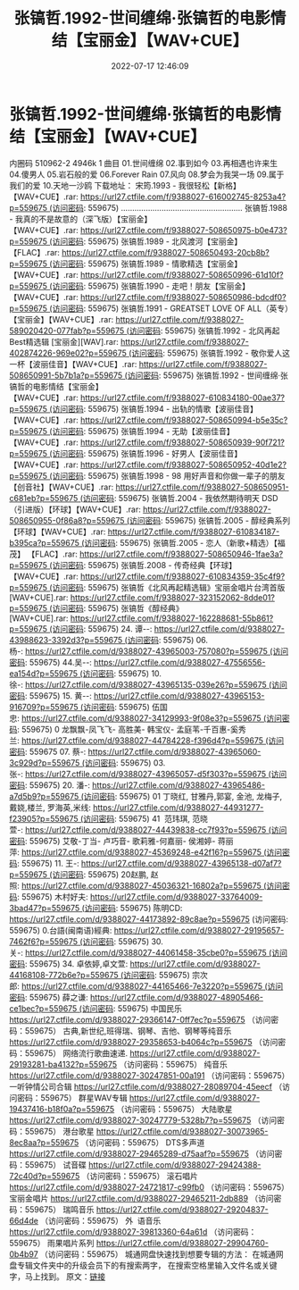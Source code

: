 ﻿---
title: 张镐哲.1992-世间缠绵·张镐哲的电影情结【宝丽金】【WAV+CUE】
date: 2022-07-17 12:46:09
categories: WAV车载音乐、镜像
tags: 华语中文
---
# 张镐哲.1992-世间缠绵·张镐哲的电影情结【宝丽金】【WAV+CUE】

内圈码 510962-2 4946k 1
曲目
01.世间缠绵
02.事到如今
03.再相遇也许来生
04.傻男人
05.岩石般的爱
06.Forever Rain
07.风向
08.梦会为我哭一场
09.属于我们的爱
10.天地一沙鸥
下载地址：
宋筠.1993 - 我很轻松【新格】【WAV+CUE】.rar: https://url27.ctfile.com/f/9388027-616002745-8253a4?p=559675 (访问密码:
559675)
......................................................
张镐哲.1988 -
我真的不是故意的（深飞版）【宝丽金】【WAV+CUE】.rar: https://url27.ctfile.com/f/9388027-508650975-b0e473?p=559675 (访问密码:
559675)
张镐哲.1989 - 北风渡河【宝丽金】【FLAC】.rar: https://url27.ctfile.com/f/9388027-508650493-20cb8b?p=559675 (访问密码:
559675)
张镐哲.1989 - 情歌精选【宝丽金】【WAV+CUE】.rar: https://url27.ctfile.com/f/9388027-508650996-61d10f?p=559675 (访问密码:
559675)
张镐哲.1990 - 走吧！朋友【宝丽金】【WAV+CUE】.rar: https://url27.ctfile.com/f/9388027-508650986-bdcdf0?p=559675 (访问密码:
559675)
张镐哲.1991 - GREATSET LOVE OF
ALL（英专）【宝丽金】【WAV+CUE】.rar: https://url27.ctfile.com/f/9388027-589020420-077fab?p=559675 (访问密码:
559675)
张镐哲.1992 - 北风再起Best精选辑 [宝丽金][WAV].rar: https://url27.ctfile.com/f/9388027-402874226-969e02?p=559675 (访问密码:
559675)
张镐哲.1992 - 敬你爱人这一杯【波丽佳音】【WAV+CUE】.rar: https://url27.ctfile.com/f/9388027-508650991-5b7b1a?p=559675 (访问密码:
559675)
张镐哲.1992 -
世间缠绵·张镐哲的电影情结【宝丽金】【WAV+CUE】.rar: https://url27.ctfile.com/f/9388027-610834180-00ae37?p=559675 (访问密码:
559675)
张镐哲.1994 - 出轨的情歌【波丽佳音】【WAV+CUE】.rar: https://url27.ctfile.com/f/9388027-508650994-b5e35c?p=559675 (访问密码:
559675)
张镐哲.1994 - 无助【波丽佳音】【WAV+CUE】.rar: https://url27.ctfile.com/f/9388027-508650939-90f721?p=559675 (访问密码:
559675)
张镐哲.1996 - 好男人【波丽佳音】【WAV+CUE】.rar: https://url27.ctfile.com/f/9388027-508650952-40d1e2?p=559675 (访问密码:
559675)
张镐哲.1998 - 98
用好声音和你做一辈子的朋友【创音社】【WAV+CUE】.rar: https://url27.ctfile.com/f/9388027-508650951-c681eb?p=559675 (访问密码:
559675)
张镐哲.2004 - 我依然期待明天
DSD（引进版）【环球】【WAV+CUE】.rar: https://url27.ctfile.com/f/9388027-508650955-0f86a8?p=559675 (访问密码:
559675)
张镐哲.2005 - 醇经典系列【环球】【WAV+CUE】.rar: https://url27.ctfile.com/f/9388027-610834187-b395ca?p=559675 (访问密码:
559675)
张镐哲.2005 - 恋人（新歌+精选）【福茂】 【FLAC】.rar: https://url27.ctfile.com/f/9388027-508650946-1fae3a?p=559675 (访问密码:
559675)
张镐哲.2008 - 传奇经典【环球】【WAV+CUE】.rar: https://url27.ctfile.com/f/9388027-610834359-35c4f9?p=559675 (访问密码:
559675)
张镐哲《北风再起精选辑》宝丽金唱片台湾首版[WAV+CUE].rar: https://url27.ctfile.com/f/9388027-323152062-8dde01?p=559675 (访问密码:
559675)
张镐哲《醇经典》[WAV+CUE].rar: https://url27.ctfile.com/f/9388027-162288681-55b861?p=559675 (访问密码:
559675)
24. 谭--: https://url27.ctfile.com/d/9388027-43988623-3392d3?p=559675 (访问密码:
559675)
06. 杨-: https://url27.ctfile.com/d/9388027-43965003-757080?p=559675 (访问密码:
559675)
44.吴--: https://url27.ctfile.com/d/9388027-47556556-ea154d?p=559675 (访问密码:
559675)
10.徐-: https://url27.ctfile.com/d/9388027-43965135-039e26?p=559675 (访问密码:
559675)
15. 黄--: https://url27.ctfile.com/d/9388027-43965153-916709?p=559675 (访问密码:
559675)
伍国忠: https://url27.ctfile.com/d/9388027-34129993-9f08e3?p=559675 (访问密码:
559675)
0 龙飘飘-凤飞飞- 高胜美- 韩宝仪- 孟庭苇-千百惠-奚秀兰: https://url27.ctfile.com/d/9388027-44784228-f396d4?p=559675 (访问密码:
559675
07. 蔡-: https://url27.ctfile.com/d/9388027-43965060-3c929d?p=559675 (访问密码:
559675)
03. 张-: https://url27.ctfile.com/d/9388027-43965057-d5f303?p=559675 (访问密码:
559675)
20. 潘-: https://url27.ctfile.com/d/9388027-43965486-a7d5b9?p=559675 (访问密码:
559675)
01 丁晓红, 甘雅丹,郭宴, 金池, 龙梅子, 戴娆,楼兰, 罗海英,米线: https://url27.ctfile.com/d/9388027-44931277-f23905?p=559675 (访问密码:
559675)
41  范玮琪, 范晓萱-: https://url27.ctfile.com/d/9388027-44439838-cc7f93?p=559675 (访问密码:
559675)
艾敬-丁当- 卢巧音- 歌莉雅-何嘉丽- 侯湘婷- 蒋丽萍: https://url27.ctfile.com/d/9388027-45369248-e42f16?p=559675 (访问密码:
559675)
11. 王-: https://url27.ctfile.com/d/9388027-43965138-d07af7?p=559675 (访问密码:
559675)
20赵鹏, 赵照: https://url27.ctfile.com/d/9388027-45036321-16802a?p=559675 (访问密码:
559675)
木村好夫: https://url27.ctfile.com/d/9388027-33764009-3bad47?p=559675 (访问密码:
559675)
陈明CD:
https://url27.ctfile.com/d/9388027-44173892-89c8ae?p=559675
(访问密码: 559675)
0.台語(闽南语)經典: https://url27.ctfile.com/d/9388027-29195657-7462f6?p=559675 (访问密码:
559675)
30.关-: https://url27.ctfile.com/d/9388027-44061458-35cbe0?p=559675 (访问密码:
559675)
34. 卓依婷,卓文萱: https://url27.ctfile.com/d/9388027-44168108-772b6e?p=559675 (访问密码:
559675)
宗次郎: https://url27.ctfile.com/d/9388027-44165466-7e3220?p=559675 (访问密码:
559675)
薛之谦: https://url27.ctfile.com/d/9388027-48905466-ce1bec?p=559675 (访问密码:
559675)
中国民乐
https://url27.ctfile.com/d/9388027-29366147-0ff7ec?p=559675
（访问密码：559675）
古典,新世纪,班得瑞、钢琴、吉他、钢琴等纯音乐
https://url27.ctfile.com/d/9388027-29358653-b4064c?p=559675
（访问密码：559675）
网络流行歌曲速递.
https://url27.ctfile.com/d/9388027-29193281-ba4132?p=559675
（访问密码：559675）
纯音乐
https://url27.ctfile.com/d/9388027-30247851-00a191
（访问密码：559675）
一听钟情公司合辑
https://url27.ctfile.com/d/9388027-28089704-45eecf
（访问密码：559675）
群星WAV专辑
https://url27.ctfile.com/d/9388027-19437416-b18f0a?p=559675
（访问密码：559675）
大陆歌星
https://url27.ctfile.com/d/9388027-30247779-5328b7?p=559675
（访问密码：559675）
港台歌星
https://url27.ctfile.com/d/9388027-30073965-8ec8aa?p=559675
（访问密码：559675）
DTS多声道
https://url27.ctfile.com/d/9388027-29465289-d75aaf?p=559675
（访问密码：559675）
试音碟
https://url27.ctfile.com/d/9388027-29424388-72c40d?p=559675
（访问密码：559675）
滚石唱片
https://url27.ctfile.com/d/9388027-24721817-c99fb0
（访问密码：559675）
宝丽金唱片
https://url27.ctfile.com/d/9388027-29465211-2db889
（访问密码：559675）
瑞鸣音乐
https://url27.ctfile.com/d/9388027-29204837-66d4de
（访问密码：559675）
外  语音乐
https://url27.ctfile.com/d/9388027-39813360-64a61d
（访问密码：559675）
雨果唱片系列
https://url27.ctfile.com/d/9388027-29904760-0b4b97
（访问密码：559675）
城通网盘快速找到想要专辑的方法：
在城通网盘专辑文件夹中的升级会员下的有搜索两字，
在搜索空格里输入文件名或关键字，马上找到。
原文：[链接](https://blog.sina.com.cn/s/blog_1647c7e7601030yeb.html)